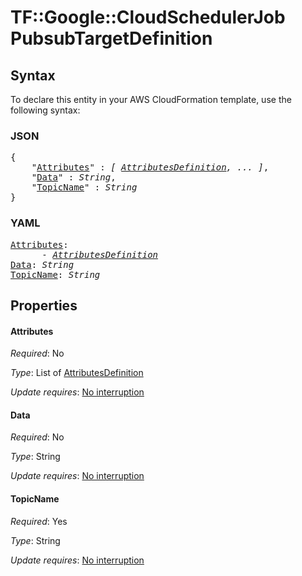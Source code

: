 # TF::Google::CloudSchedulerJob PubsubTargetDefinition

## Syntax

To declare this entity in your AWS CloudFormation template, use the following syntax:

### JSON

<pre>
{
    "<a href="#attributes" title="Attributes">Attributes</a>" : <i>[ <a href="attributesdefinition.md">AttributesDefinition</a>, ... ]</i>,
    "<a href="#data" title="Data">Data</a>" : <i>String</i>,
    "<a href="#topicname" title="TopicName">TopicName</a>" : <i>String</i>
}
</pre>

### YAML

<pre>
<a href="#attributes" title="Attributes">Attributes</a>: <i>
      - <a href="attributesdefinition.md">AttributesDefinition</a></i>
<a href="#data" title="Data">Data</a>: <i>String</i>
<a href="#topicname" title="TopicName">TopicName</a>: <i>String</i>
</pre>

## Properties

#### Attributes

_Required_: No

_Type_: List of <a href="attributesdefinition.md">AttributesDefinition</a>

_Update requires_: [No interruption](https://docs.aws.amazon.com/AWSCloudFormation/latest/UserGuide/using-cfn-updating-stacks-update-behaviors.html#update-no-interrupt)

#### Data

_Required_: No

_Type_: String

_Update requires_: [No interruption](https://docs.aws.amazon.com/AWSCloudFormation/latest/UserGuide/using-cfn-updating-stacks-update-behaviors.html#update-no-interrupt)

#### TopicName

_Required_: Yes

_Type_: String

_Update requires_: [No interruption](https://docs.aws.amazon.com/AWSCloudFormation/latest/UserGuide/using-cfn-updating-stacks-update-behaviors.html#update-no-interrupt)

